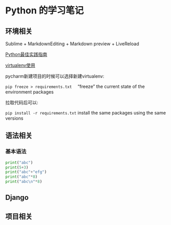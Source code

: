 Python 的学习笔记
====
## 环境相关
Sublime + MarkdownEditing + Markdown preview + LiveReload

[Python最佳实践指南](https://pythonguidecn.readthedocs.io/zh/latest/)

[virtualenv使用](https://packaging.python.org/guides/installing-using-pip-and-virtualenv/)

pycharm新建项目的时候可以选择新建virtualenv:

```pip freeze > requirements.txt  ```
“freeze” the current state of the environment packages

拉取代码后可以:

```pip install -r requirements.txt```
install the same packages using the same versions

## 语法相关
### 基本语法
```python
print("abc")
print(5+3)
print("abc"+"efg")
print("abc"*8)
print("abc\n"*8)
```

## Django

## 项目相关
